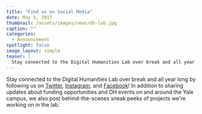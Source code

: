 ```yaml
---
title: "Find us on Social Media"
date: May 5, 2017
thumbnail: /assets/images/news/dh-lab.jpg
caption: ""
categories: 
  - Announcement
spotlight: false 
image_layout: simple
teaser: |
  Stay connected to the Digital Humanities Lab over break and all year long by following us on Twitter, Instagram, and Facebook! 
---
```


Stay connected to the Digital Humanities Lab over break and all year long by following us on [Twitter](https://twitter.com/YaleDHLab), [Instagram](https://www.instagram.com/yaledhlab/), and [Facebook](https://www.facebook.com/YaleDHLab)! In addition to sharing updates about funding opportunities and DH events on and around the Yale campus, we also post behind-the-scenes sneak peeks of projects we're working on in the lab.